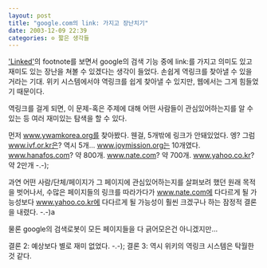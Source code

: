 ```yaml
---
layout: post
title: "google.com의 link: 가지고 장난치기"
date: 2003-12-09 22:39
categories: ⊙ 짧은 생각들
---
```


['Linked'](http://toracle.egloos.com/138699/)의 footnote를 보면서 google의 검색 기능 중에 link:를 가지고 의미도 있고 재미도 있는 장난을 쳐볼 수 있겠다는 생각이 들었다. 손쉽게 역링크를 찾아낼 수 있을 거라는 기대. 위키 시스템에서야 역링크를 쉽게 찾아낼 수 있지만, 웹에서는 그게 힘들었기 때문이다.

역링크를 걸게 되면, 이 문제-혹은 주제에 대해 어떤 사람들이 관심있어하는지를 알 수 있는 등 여러 재미있는 탐색을 할 수 있다.

먼저 www.ywamkorea.org를 찾아봤다. 웬걸, 5개밖에 링크가 안돼있었다. 엥? 그럼 www.ivf.or.kr은? 역시 5개... www.joymission.org는 10개였다. www.hanafos.com? 약 800개. www.nate.com? 약 700개. www.yahoo.co.kr? 약 2만개 -.-);

과연 어떤 사람/단체/페이지가 그 페이지에 관심있어하는지를 살펴보려 했던 원래 목적을 벗어나서, 수많은 페이지들의 링크를 따라가다가 www.nate.com에 다다르게 될 가능성보다 www.yahoo.co.kr에 다다르게 될 가능성이 훨씬 크겠구나 하는 잠정적 결론을 내렸다. -.-)a

물론 google의 검색로봇이 모든 페이지들을 다 긁어모은건 아니겠지만...

결론 2: 예상보다 별로 재미 없었다. -.-); 
결론 3: 역시 위키의 역링크 시스템은 탁월한 것 같다.
       
